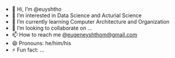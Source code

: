 - 👋 Hi, I’m @euyshtho
- 👀 I’m interested in Data Science and Acturial Science
- 🌱 I’m currently learning Computer Architecture and Organization
- 💞️ I’m looking to collaborate on ...
- 📫 How to reach me @eugeneyshthom@gmail.com
- 😄 Pronouns: he/him/his
- ⚡ Fun fact: ...

<!---
euyshtho/euyshtho is a ✨ special ✨ repository because its `README.md` (this file) appears on your GitHub profile.
You can click the Preview link to take a look at your changes.
--->
